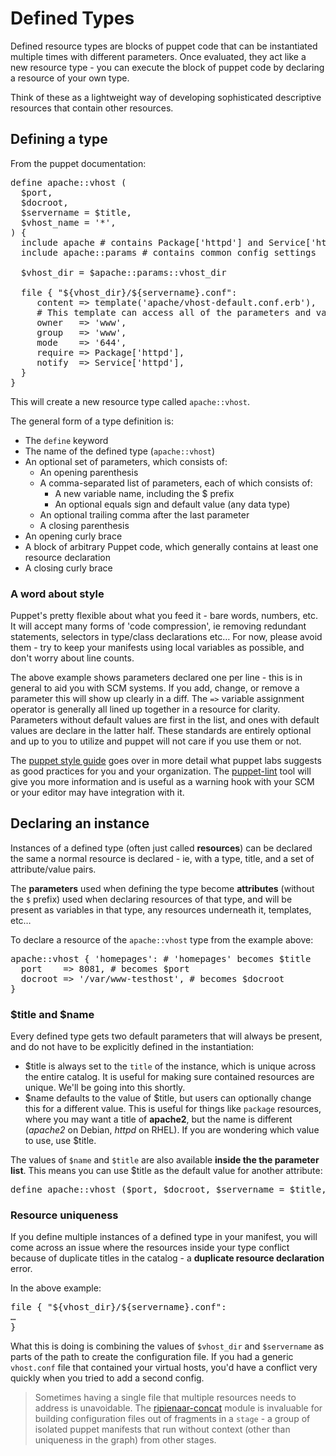 # Defined Types

Defined resource types are blocks of puppet code that can be instantiated multiple times with different parameters.  Once evaluated, they act like a new resource type - you can execute the block of puppet code by declaring a resource of your own type.

Think of these as a lightweight way of developing sophisticated descriptive resources that contain other resources.

## Defining a type

From the puppet documentation:

<pre>
define apache::vhost (
  $port,
  $docroot,
  $servername = $title,
  $vhost_name = '*',
) {
  include apache # contains Package['httpd'] and Service['httpd']
  include apache::params # contains common config settings
  
  $vhost_dir = $apache::params::vhost_dir
  
  file { "${vhost_dir}/${servername}.conf":
     content => template('apache/vhost-default.conf.erb'), 
     # This template can access all of the parameters and variables from above.
     owner   => 'www',
     group   => 'www',
     mode    => '644',
     require => Package['httpd'],
     notify  => Service['httpd'],
  }
}
</pre>

This will create a new resource type called `apache::vhost`.

The general form of a type definition is:

* The `define` keyword
* The name of the defined type (`apache::vhost`)
* An optional set of parameters, which consists of:
  * An opening parenthesis
  * A comma-separated list of parameters, each of which consists of:
    * A new variable name, including the $ prefix
    * An optional equals sign and default value (any data type)
  * An optional trailing comma after the last parameter
  * A closing parenthesis
* An opening curly brace
* A block of arbitrary Puppet code, which generally contains at least one resource declaration
* A closing curly brace

###  A word about style 

Puppet's pretty flexible about what you feed it - bare words, numbers, etc.  It will accept many forms of 'code compression', ie removing redundant statements, selectors in type/class declarations etc… For now, please avoid them - try to keep your manifests using local variables as possible, and don't worry about line counts.

The above example shows parameters declared one per line - this is in general to aid you with SCM systems.  If you add, change, or remove a parameter this will show up clearly in a diff.  The `=>` variable assignment operator is generally all lined up together in a resource for clarity.  Parameters without default values are first in the list, and ones with default values are declare in the latter half.  These standards are entirely optional and up to you to utilize and puppet will not care if you use them or not.

The [puppet style guide](http://docs.puppetlabs.com/guides/style_guide.html) goes over in more detail what puppet labs suggests as good practices for you and your organization.  The [puppet-lint](http://puppet-lint.com/) tool will give you more information and is useful as a warning hook with your SCM or your editor may have integration with it.

## Declaring an instance

Instances of a defined type (often just called **resources**) can be declared the same a normal resource is declared - ie, with a type, title, and a set of attribute/value pairs.

The **parameters** used when defining the type become **attributes** (without the `$` prefix) used when declaring resources of that type, and will be present as variables in that type, any resources underneath it, templates, etc…

To declare a resource of the `apache::vhost` type from the example above:

<pre>
apache::vhost { 'homepages': # 'homepages' becomes $title
  port    => 8081, # becomes $port
  docroot => '/var/www-testhost', # becomes $docroot
}
</pre>

### $title and $name

Every defined type gets two default parameters that will always be present, and do not have to be explicitly defined in the instantiation:

* $title is always set to the `title` of the instance, which is unique across the entire catalog.  It is useful for making sure contained resources are unique.  We'll be going into this shortly.
* $name defaults to the value of $title, but users can optionally change this for a different value.  This is useful for things like `package` resources, where you may want a title of **apache2**, but the name is different (*apache2* on Debian, *httpd* on RHEL).  If you are wondering which value to use, use $title.

The values of `$name` and `$title` are also available **inside the the parameter list**.  This means you can use $title as the default value for another attribute:

<pre>
define apache::vhost ($port, $docroot, $servername = $title, $vhost_name = '*') { ...
</pre>


### Resource uniqueness

If you define multiple instances of a defined type in your manifest, you will come across an issue where the resources inside your type conflict because of duplicate titles in the catalog - a **duplicate resource declaration** error.

In the above example:

<pre>
file { "${vhost_dir}/${servername}.conf":
… 
}
</pre>

What this is doing is combining the values of `$vhost_dir` and `$servername` as parts of the path to create the configuration file.  If you had a generic `vhost.conf` file that contained your virtual hosts, you'd have a conflict very quickly when you tried to add a second config.

> Sometimes having a single file that multiple resources needs to address is unavoidable.  The [ripienaar-concat](http://forge.puppetlabs.com/ripienaar/concat) module is invaluable for building configuration files out of fragments in a `stage` - a group of isolated puppet manifests that run without context (other than uniqueness in the graph) from other stages.

